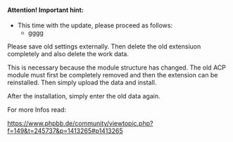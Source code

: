 #### Attention! Important hint:

* This time with the update, please proceed as follows:
   * gggg

Please save old settings externally. Then delete the old extensiuon completely and also delete the work data.

This is necessary because the module structure has changed. The old ACP module must first be completely removed and then the extension can be reinstalled. Then simply upload the data and install.

After the installation, simply enter the old data again.

For more Infos read: 

https://www.phpbb.de/community/viewtopic.php?f=149&t=245737&p=1413265#p1413265
